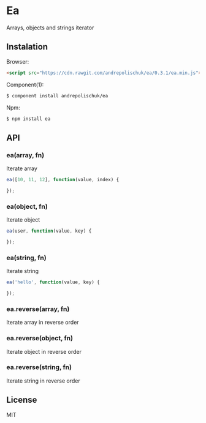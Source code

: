 # Ea

  Arrays, objects and strings iterator

## Instalation

  Browser:

```html
<script src="https://cdn.rawgit.com/andrepolischuk/ea/0.3.1/ea.min.js"></script>
```

  Component(1):

```sh
$ component install andrepolischuk/ea
```

  Npm:

```sh
$ npm install ea
```

## API

### ea(array, fn)

  Iterate array

```js
ea([10, 11, 12], function(value, index) {

});
```

### ea(object, fn)

  Iterate object

```js
ea(user, function(value, key) {

});
```

### ea(string, fn)

  Iterate string

```js
ea('hello', function(value, key) {

});
```

### ea.reverse(array, fn)

  Iterate array in reverse order

### ea.reverse(object, fn)

  Iterate object in reverse order

### ea.reverse(string, fn)

  Iterate string in reverse order

## License

  MIT
